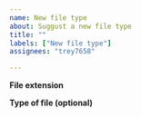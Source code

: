 ```yaml
---
name: New file type
about: Suggust a new file type
title: ""
labels: ["New file type"]
assignees: "trey7658"

---
```


**File extension**
<!-- The file extension (.mp4, .mp3, etc) -->

**Type of file (optional)**
<!-- The kind of file it is (video, music, etc) -->
